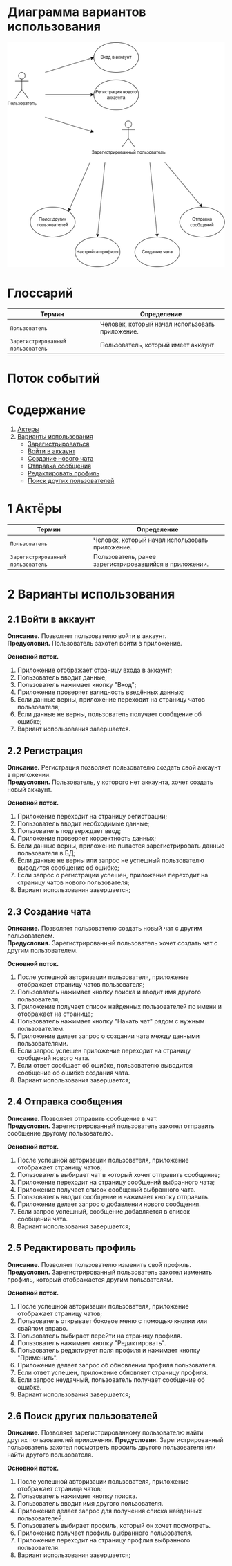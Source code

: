 # Диаграмма вариантов использования

![](./use_case.png)

# Глоссарий

| Термин                            | Определение                                     |
|-----------------------------------|-------------------------------------------------|
| `Пользователь`                    | Человек, который начал использовать приложение. |
| `Зарегистрированный пользователь` | Пользователь, который имеет аккаунт             |

# Поток событий

# Содержание

1. [Актеры](#actors)
2. [Варианты использования](#use_case)
    - [Зарегистрироваться](#register)
    - [Войти в аккаунт](#login)
    - [Создание нового чата](#new_chat)
    - [Отправка сообщения](#send_msg)
    - [Редактировать профиль](#change_profile)
    - [Поиск других пользователей](#find_users)

<a name="actors"/>

# 1 Актёры

| Термин                            | Определение                                            |
|-----------------------------------|--------------------------------------------------------|
| `Пользователь`                    | Человек, который начал использовать приложение.        |
| `Зарегистрированный пользователь` | Пользователь, ранее зарегистрировавшийся в приложении. |

<a name="use_case"/>

# 2 Варианты использования

<a name="login"/>

## 2.1 Войти в аккаунт

**Описание.** Позволяет пользователю войти в аккаунт.  
**Предусловия.** Пользователь захотел войти в приложение.

**Основной поток.**
1. Приложение отображает страницу входа в аккаунт;
2. Пользователь вводит данные;
3. Пользователь нажимает кнопку "Вход";
4. Приложение проверяет валидность введённых данных;
5. Если данные верны, приложение переходит на страницу чатов пользователя;
6. Если данные не верны, пользователь получает сообщение об ошибке;
7. Вариант использования завершается.

<a name="register"/>

## 2.2 Регистрация

**Описание.** Регистрация позволяет пользователю создать свой аккаунт в приложении.  
**Предусловия.** Пользователь, у которого нет аккаунта, хочет создать новый аккаунт.

**Основной поток.**
1. Приложение переходит на страницу регистрации;
2. Пользователь вводит необходимые данные;
3. Пользователь подтверждает ввод;
4. Приложение проверяет корректность данных;
5. Если данные верны, приложение пытается зарегистрировать данные пользователя в БД;
6. Если данные не верны или запрос не успешный пользователю выводится сообщение об ошибке;
7. Если запрос о регистрации успешен, приложение переходит на страницу чатов нового пользователя;
8. Вариант использования завершается;

<a name="new_chat"/>

## 2.3 Создание чата

**Описание.** Позволяет пользователю создать новый чат с другим пользователем.  
**Предусловия.** Зарегистрированный пользователь хочет создать чат с другим пользователем.

**Основной поток.**
1. После успешной авторизации пользователя, приложение отображает страницу чатов пользователя;
2. Пользователь нажимает кнопку поиска и вводит имя другого пользователя;
3. Приложение получает список найденных пользователей по имени и отображает на странице;
4. Пользователь нажимает кнопку "Начать чат" рядом с нужным пользователем.
5. Приложение делает запрос о создании чата между данными пользователями.
6. Если запрос успешен приложение переходит на страницу сообщений нового чата.
7. Если ответ сообщает об ошибке, пользователю выводится сообщение об ошибке создания чата.
8. Вариант использования завершается;

<a name="send_msg"/>

## 2.4 Отправка сообщения

**Описание.** Позволяет отправить сообщение в чат.  
**Предусловия.** Зарегистрированный пользователь захотел отправить сообщение другому пользователю.

**Основной поток.**
1. После успешной авторизации пользователя, приложение отображает страницу чатов;
2. Пользователь выбирает чат в который хочет отправить сообщение;
3. Приложение переходит на страницу сообщений выбранного чата;
4. Приложение получает список сообщений выбранного чата.
5. Пользователь вводит сообщение и нажимает кнопку отправить.
6. Приложение делает запрос о добавлении нового сообщения.
7. Если запрос успешный, сообщение добавляется в список сообщений чата.
8. Вариант использования завершается;

<a name="change_profile"/>

## 2.5 Редактировать профиль

**Описание.** Позволяет пользователю изменить свой профиль.  
**Предусловия.** Зарегистрированный пользователь захотел изменить профиль, который отображается другим пользвателям.

**Основной поток.**
1. После успешной авторизации пользователя, приложение отображает страницу чатов; 
2. Пользователь открывает боковое меню с помощью кнопки или свайпом вправо.
3. Пользователь выбирает перейти на страницу профиля.
4. Пользователь нажимает кнопку "Редактировать".
5. Пользователь редактирует поля профиля и нажимает кнопку "Применить".
6. Приложение делает запрос об обновлении профиля пользователя.
7. Если ответ успешен, приложение обновляет страницу профиля.
8. Если запрос неудачный, пользователь получает сообщение об ошибке.
9. Вариант использования завершается;

<a name="find_users"/>

## 2.6 Поиск других пользователей

**Описание.** Позволяет зарегистрированному пользователю найти других пользователей приложения. 
**Предусловия.** Зарегистрированный пользователь захотел посмотреть профиль другого пользователя или найти другого пользователя.

**Основной поток.**
1. После успешной авторизации пользователя, приложение отображает страница чатов;
2. Пользователь нажимает кнопку поиска.
3. Пользователь вводит имя другого пользователя.
4. Приложение делает запрос для получения списка найденных пользователей.
5. Пользователь выбирает профиль, который он хочет посмотреть.
6. Приложение получает профиль выбранного пользователя.
7. Приложение переходит на страницу профлия выбранного пользователя.
8. Вариант использования завершается;
